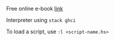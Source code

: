 Free online e-book [link](http://learnyouahaskell.com/chapters)

Interpreter using `stack ghci` 

To load a script, use `:l <script-name.hs>`
